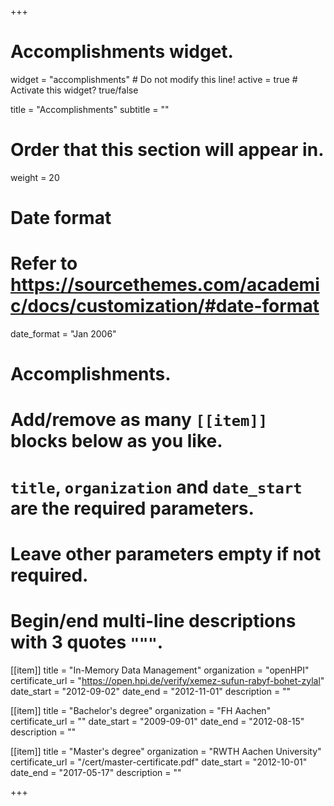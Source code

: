 +++
# Accomplishments widget.
widget = "accomplishments"  # Do not modify this line!
active = true  # Activate this widget? true/false

title = "Accomplish&shy;ments"
subtitle = ""

# Order that this section will appear in.
weight = 20

# Date format
#   Refer to https://sourcethemes.com/academic/docs/customization/#date-format
date_format = "Jan 2006"

# Accomplishments.
#   Add/remove as many `[[item]]` blocks below as you like.
#   `title`, `organization` and `date_start` are the required parameters.
#   Leave other parameters empty if not required.
#   Begin/end multi-line descriptions with 3 quotes `"""`.

[[item]]
  title = "In-Memory Data Management"
  organization = "openHPI"
  certificate_url = "https://open.hpi.de/verify/xemez-sufun-rabyf-bohet-zylal"
  date_start = "2012-09-02"
  date_end = "2012-11-01"
  description = ""
  
[[item]]
  title = "Bachelor's degree"
  organization = "FH Aachen"
  certificate_url = ""
  date_start = "2009-09-01"
  date_end = "2012-08-15"
  description = ""
  
[[item]]
  title = "Master's degree"
  organization = "RWTH Aachen University"
  certificate_url = "/cert/master-certificate.pdf"
  date_start = "2012-10-01"
  date_end = "2017-05-17"
  description = ""

+++
